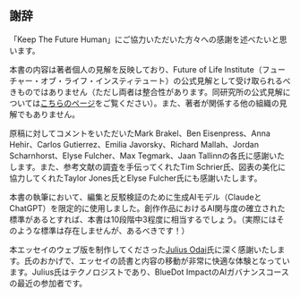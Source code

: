 ## 謝辞

「Keep The Future Human」にご協力いただいた方々への感謝を述べたいと思います。

本書の内容は著者個人の見解を反映しており、Future of Life Institute（フューチャー・オブ・ライフ・インスティテュート）の公式見解として受け取られるべきものではありません（ただし両者は整合性があります。同研究所の公式見解については[こちらのページ](https://futureoflife.org/our-position-on-ai/)をご覧ください）。また、著者が関係する他の組織の見解でもありません。

原稿に対してコメントをいただいたMark Brakel、Ben Eisenpress、Anna Hehir、Carlos Gutierrez、Emilia Javorsky、Richard Mallah、Jordan Scharnhorst、Elyse Fulcher、Max Tegmark、Jaan Tallinnの各氏に感謝いたします。また、参考文献の調査を手伝ってくれたTim Schrier氏、図表の美化に協力してくれたTaylor Jones氏とElyse Fulcher氏にも感謝いたします。

本書の執筆において、編集と反駁検証のために生成AIモデル（ClaudeとChatGPT）を限定的に使用しました。創作作品におけるAI関与度の確立された標準があるとすれば、本書は10段階中3程度に相当するでしょう。（実際にはそのような標準は存在しませんが、あるべきです！）

本エッセイのウェブ版を制作してくださった[Julius Odai](https://www.linkedin.com/in/julius-odai/)氏に深く感謝いたします。氏のおかげで、エッセイの読書と内容の移動が非常に快適な体験となっています。Julius氏はテクノロジストであり、BlueDot ImpactのAIガバナンスコースの最近の参加者です。